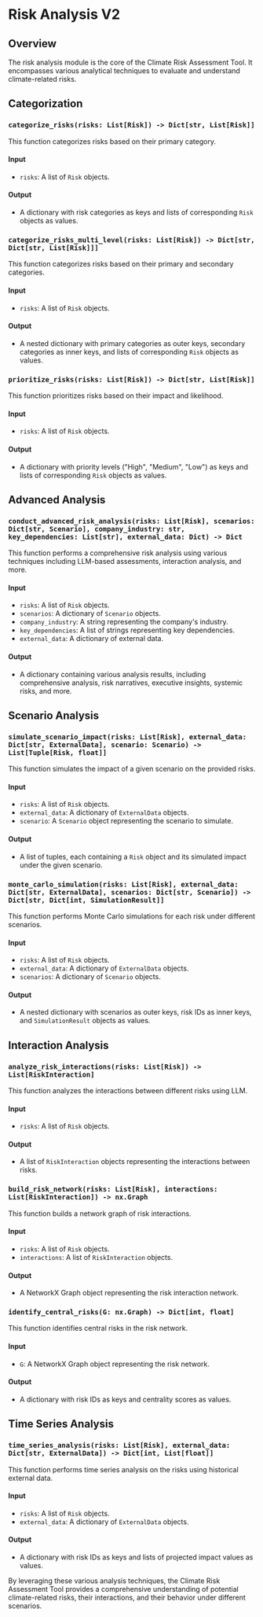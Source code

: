 # Risk Analysis V2

## Overview

The risk analysis module is the core of the Climate Risk Assessment Tool. It encompasses various analytical techniques to evaluate and understand climate-related risks.

## Categorization

### `categorize_risks(risks: List[Risk]) -> Dict[str, List[Risk]]`

This function categorizes risks based on their primary category.

#### Input
- `risks`: A list of `Risk` objects.

#### Output
- A dictionary with risk categories as keys and lists of corresponding `Risk` objects as values.

### `categorize_risks_multi_level(risks: List[Risk]) -> Dict[str, Dict[str, List[Risk]]]`

This function categorizes risks based on their primary and secondary categories.

#### Input
- `risks`: A list of `Risk` objects.

#### Output
- A nested dictionary with primary categories as outer keys, secondary categories as inner keys, and lists of corresponding `Risk` objects as values.

### `prioritize_risks(risks: List[Risk]) -> Dict[str, List[Risk]]`

This function prioritizes risks based on their impact and likelihood.

#### Input
- `risks`: A list of `Risk` objects.

#### Output
- A dictionary with priority levels ("High", "Medium", "Low") as keys and lists of corresponding `Risk` objects as values.

## Advanced Analysis

### `conduct_advanced_risk_analysis(risks: List[Risk], scenarios: Dict[str, Scenario], company_industry: str, key_dependencies: List[str], external_data: Dict) -> Dict`

This function performs a comprehensive risk analysis using various techniques including LLM-based assessments, interaction analysis, and more.

#### Input
- `risks`: A list of `Risk` objects.
- `scenarios`: A dictionary of `Scenario` objects.
- `company_industry`: A string representing the company's industry.
- `key_dependencies`: A list of strings representing key dependencies.
- `external_data`: A dictionary of external data.

#### Output
- A dictionary containing various analysis results, including comprehensive analysis, risk narratives, executive insights, systemic risks, and more.

## Scenario Analysis

### `simulate_scenario_impact(risks: List[Risk], external_data: Dict[str, ExternalData], scenario: Scenario) -> List[Tuple[Risk, float]]`

This function simulates the impact of a given scenario on the provided risks.

#### Input
- `risks`: A list of `Risk` objects.
- `external_data`: A dictionary of `ExternalData` objects.
- `scenario`: A `Scenario` object representing the scenario to simulate.

#### Output
- A list of tuples, each containing a `Risk` object and its simulated impact under the given scenario.

### `monte_carlo_simulation(risks: List[Risk], external_data: Dict[str, ExternalData], scenarios: Dict[str, Scenario]) -> Dict[str, Dict[int, SimulationResult]]`

This function performs Monte Carlo simulations for each risk under different scenarios.

#### Input
- `risks`: A list of `Risk` objects.
- `external_data`: A dictionary of `ExternalData` objects.
- `scenarios`: A dictionary of `Scenario` objects.

#### Output
- A nested dictionary with scenarios as outer keys, risk IDs as inner keys, and `SimulationResult` objects as values.

## Interaction Analysis

### `analyze_risk_interactions(risks: List[Risk]) -> List[RiskInteraction]`

This function analyzes the interactions between different risks using LLM.

#### Input
- `risks`: A list of `Risk` objects.

#### Output
- A list of `RiskInteraction` objects representing the interactions between risks.

### `build_risk_network(risks: List[Risk], interactions: List[RiskInteraction]) -> nx.Graph`

This function builds a network graph of risk interactions.

#### Input
- `risks`: A list of `Risk` objects.
- `interactions`: A list of `RiskInteraction` objects.

#### Output
- A NetworkX Graph object representing the risk interaction network.

### `identify_central_risks(G: nx.Graph) -> Dict[int, float]`

This function identifies central risks in the risk network.

#### Input
- `G`: A NetworkX Graph object representing the risk network.

#### Output
- A dictionary with risk IDs as keys and centrality scores as values.

## Time Series Analysis

### `time_series_analysis(risks: List[Risk], external_data: Dict[str, ExternalData]) -> Dict[int, List[float]]`

This function performs time series analysis on the risks using historical external data.

#### Input
- `risks`: A list of `Risk` objects.
- `external_data`: A dictionary of `ExternalData` objects.

#### Output
- A dictionary with risk IDs as keys and lists of projected impact values as values.

By leveraging these various analysis techniques, the Climate Risk Assessment Tool provides a comprehensive understanding of potential climate-related risks, their interactions, and their behavior under different scenarios.